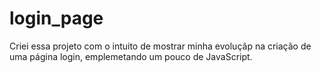 # login_page
Criei essa projeto com o intuito de mostrar minha evoluçãp na criação de uma página login, emplemetando um pouco de JavaScript.
